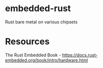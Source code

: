 # embedded-rust
Rust bare metal on various chipsets

# Resources
The Rust Embedded Book - https://docs.rust-embedded.org/book/intro/hardware.html
